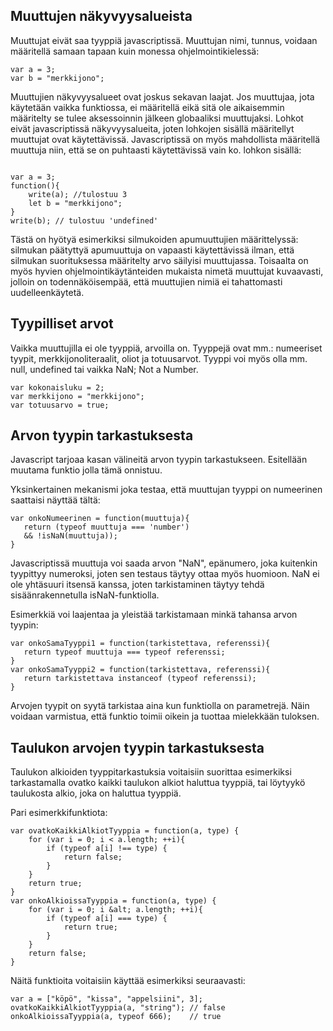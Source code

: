 Muuttujen näkyvyysalueista
----------

Muuttujat eivät saa tyyppiä javascriptissä. Muuttujan nimi, tunnus, voidaan määritellä samaan tapaan kuin monessa ohjelmointikielessä:

<pre><code>var a = 3;
var b = "merkkijono";
</code></pre>

Muuttujien näkyvyysalueet ovat joskus sekavan laajat. Jos muuttujaa, jota käytetään vaikka funktiossa, ei määritellä eikä sitä ole aikaisemmin määritelty se tulee aksessoinnin jälkeen globaaliksi muuttujaksi. Lohkot eivät javascriptissä näkyvyysalueita, joten lohkojen sisällä määritellyt muuttujat ovat käytettävissä. Javascriptissä on myös mahdollista määritellä muuttuja niin, että se on puhtaasti käytettävissä vain ko. lohkon sisällä:

<pre><code>
var a = 3;
function(){
	write(a); //tulostuu 3
	let b = "merkkijono";
}
write(b); // tulostuu 'undefined'
</code></pre>

Tästä on hyötyä esimerkiksi silmukoiden apumuuttujien määrittelyssä: silmukan päätyttyä apumuuttuja on vapaasti käytettävissä ilman, että silmukan suorituksessa määritelty arvo säilyisi muuttujassa. Toisaalta on myös hyvien ohjelmointikäytänteiden mukaista nimetä muuttujat kuvaavasti, jolloin on todennäköisempää, että muuttujien nimiä ei tahattomasti uudelleenkäytetä.

Tyypilliset arvot
------------

Vaikka muuttujilla ei ole tyyppiä, arvoilla on. Tyyppejä ovat mm.: numeeriset tyypit, merkkijonoliteraalit, oliot ja totuusarvot. Tyyppi voi myös olla mm. null, undefined tai vaikka NaN; Not a Number.

<pre><code>var kokonaisluku = 2;
var merkkijono = "merkkijono";
var totuusarvo = true;
</code></pre>

Arvon tyypin tarkastuksesta
------------

Javascript tarjoaa kasan välineitä arvon tyypin tarkastukseen. Esitellään muutama funktio jolla tämä onnistuu.

Yksinkertainen mekanismi joka testaa, että muuttujan tyyppi on numeerinen saattaisi näyttää tältä:
<pre><code>var onkoNumeerinen = function(muuttuja){
   return (typeof muuttuja === 'number') 
   &amp;&amp; !isNaN(muuttuja));
}
</code></pre>

Javascriptissä muuttuja voi saada arvon "NaN", epänumero, joka kuitenkin tyypittyy numeroksi, joten sen testaus täytyy ottaa myös huomioon. NaN ei ole yhtäsuuri itsensä kanssa, joten tarkistaminen täytyy tehdä sisäänrakennetulla isNaN-funktiolla.

Esimerkkiä voi laajentaa ja yleistää tarkistamaan minkä tahansa arvon tyypin:
<pre><code>var onkoSamaTyyppi1 = function(tarkistettava, referenssi){
   return typeof muuttuja === typeof referenssi;
}
var onkoSamaTyyppi2 = function(tarkistettava, referenssi){
   return tarkistettava instanceof (typeof referenssi);
}
</code></pre>

Arvojen tyypit on syytä tarkistaa aina kun funktiolla on parametrejä. Näin voidaan varmistua, että funktio toimii oikein ja tuottaa mielekkään tuloksen.

Taulukon arvojen tyypin tarkastuksesta
------------

Taulukon alkioiden tyyppitarkastuksia voitaisiin suorittaa esimerkiksi tarkastamalla ovatko kaikki taulukon alkiot haluttua tyyppiä, tai löytyykö taulukosta alkio, joka on haluttua tyyppiä.

Pari esimerkkifunktiota:
<pre><code>var ovatkoKaikkiAlkiotTyyppia = function(a, type) {
    for (var i = 0; i &lt; a.length; ++i){
        if (typeof a[i] !== type) {
            return false;
        }
    }
    return true;
}
var onkoAlkioissaTyyppia = function(a, type) {
    for (var i = 0; i &alt; a.length; ++i){
        if (typeof a[i] === type) {
            return true;
        }
    }
    return false;
}
</code></pre>

Näitä funktioita voitaisiin käyttää esimerkiksi seuraavasti:

<pre><code>var a = ["köpö", "kissa", "appelsiini", 3];
ovatkoKaikkiAlkiotTyyppia(a, "string");	// false
onkoAlkioissaTyyppia(a, typeof 666);	// true
</code></pre>
